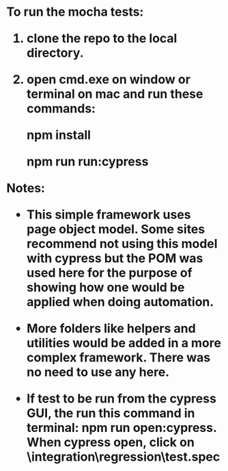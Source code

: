 
<h1>
To run the mocha tests: 

1. clone the repo to the local directory. 

2. open cmd.exe on window or terminal on mac and run these commands: 

   npm install 

   npm run run:cypress 

 
Notes: 

- This simple framework uses page object model. Some sites recommend not using this model with cypress but the POM was used here for the purpose of showing how one would be applied when doing automation. 

- More folders like helpers and utilities would be added in a more complex framework. There was no need to use any here. 

- If test to be run from the cypress GUI, the run this command in terminal: npm run open:cypress. When cypress open, click on \integration\regression\test.spec 

 
 